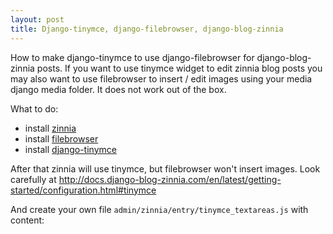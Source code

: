 ```yaml
---
layout: post
title: Django-tinymce, django-filebrowser, django-blog-zinnia
---
```


How to make django-tinymce to use django-filebrowser for django-blog-zinnia posts.
If you want to use tinymce widget to edit zinnia blog posts
you may also want to use filebrowser to insert / edit images
using your media django media folder. It does not work out of the box.

What to do:

* install [zinnia](http://docs.django-blog-zinnia.com/en/latest/getting-started/install.html)
* install [filebrowser](https://django-filebrowser.readthedocs.org/en/latest/quickstart.html#installation)
* install [django-tinymce](http://django-tinymce.readthedocs.org/en/latest/installation.html)

After that zinnia will use tinymce, but filebrowser won't insert images. Look carefully at
<http://docs.django-blog-zinnia.com/en/latest/getting-started/configuration.html#tinymce>

And create your own file ``admin/zinnia/entry/tinymce_textareas.js`` with content:

<script src="https://gist.github.com/iutinvg/5705267.js"></script>
